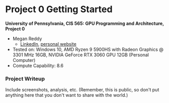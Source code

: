 Project 0 Getting Started
====================

**University of Pennsylvania, CIS 565: GPU Programming and Architecture, Project 0**

* Megan Reddy
  * [LinkedIn](https://www.linkedin.com/in/meganr25a949125/), [personal website](https://meganr28.github.io/)
* Tested on: Windows 10, AMD Ryzen 9 5900HS with Radeon Graphics @ 3301 MHz 16GB, NVIDIA GeForce RTX 3060 GPU 12GB (Personal Computer)
* Compute Capability: 8.6

### Project Writeup

Include screenshots, analysis, etc. (Remember, this is public, so don't put
anything here that you don't want to share with the world.)

